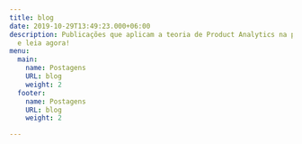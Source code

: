 ```yaml
---
title: blog
date: 2019-10-29T13:49:23.000+06:00
description: Publicações que aplicam a teoria de Product Analytics na prática. Clique
  e leia agora!
menu:
  main:
    name: Postagens
    URL: blog
    weight: 2
  footer:
    name: Postagens
    URL: blog
    weight: 2

---
```

